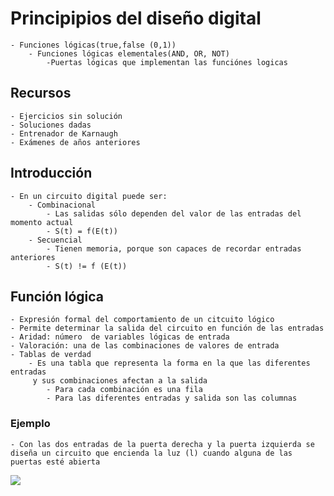 # Principipios del diseño digital # 
    - Funciones lógicas(true,false (0,1))
        - Funciones lógicas elementales(AND, OR, NOT)
            -Puertas lógicas que implementan las funciónes logicas
## Recursos ##
    - Ejercicios sin solución
    - Soluciones dadas
    - Entrenador de Karnaugh
    - Exámenes de años anteriores

## Introducción ##
    - En un circuito digital puede ser:
        - Combinacional
            - Las salidas sólo dependen del valor de las entradas del momento actual
            - S(t) = f(E(t))
        - Secuencial
            - Tienen memoria, porque son capaces de recordar entradas anteriores
            - S(t) != f (E(t))
## Función lógica ##
    - Expresión formal del comportamiento de un citcuito lógico 
    - Permite determinar la salida del circuito en función de las entradas
    - Aridad: número  de variables lógicas de entrada 
    - Valoración: una de las combinaciones de valores de entrada
    - Tablas de verdad
        - Es una tabla que representa la forma en la que las diferentes entradas
         y sus combinaciones afectan a la salida
            - Para cada combinación es una fila
            - Para las diferentes entradas y salida son las columnas
### Ejemplo ###
    - Con las dos entradas de la puerta derecha y la puerta izquierda se diseña un circuito que encienda la luz (l) cuando alguna de las puertas esté abierta
![]("assets\img\Ejemplo.verdad_coche.png")